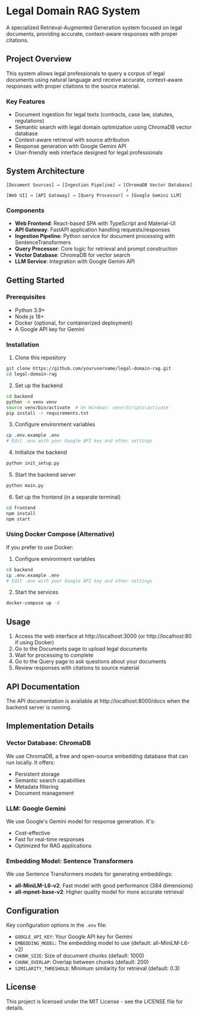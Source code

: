 # Legal Domain RAG System

A specialized Retrieval-Augmented Generation system focused on legal documents, providing accurate, context-aware responses with proper citations.

## Project Overview

This system allows legal professionals to query a corpus of legal documents using natural language and receive accurate, context-aware responses with proper citations to the source material.

### Key Features

- Document ingestion for legal texts (contracts, case law, statutes, regulations)
- Semantic search with legal domain optimization using ChromaDB vector database
- Context-aware retrieval with source attribution
- Response generation with Google Gemini API
- User-friendly web interface designed for legal professionals

## System Architecture

```
[Document Sources] → [Ingestion Pipeline] → [ChromaDB Vector Database]
                                             ↑
[Web UI] → [API Gateway] → [Query Processor] → [Google Gemini LLM]
```

### Components

- **Web Frontend**: React-based SPA with TypeScript and Material-UI
- **API Gateway**: FastAPI application handling requests/responses
- **Ingestion Pipeline**: Python service for document processing with SentenceTransformers
- **Query Processor**: Core logic for retrieval and prompt construction
- **Vector Database**: ChromaDB for vector search
- **LLM Service**: Integration with Google Gemini API

## Getting Started

### Prerequisites

- Python 3.9+
- Node.js 18+
- Docker (optional, for containerized deployment)
- A Google API key for Gemini

### Installation

1. Clone this repository

```bash
git clone https://github.com/yourusername/legal-domain-rag.git
cd legal-domain-rag
```

2. Set up the backend

```bash
cd backend
python -m venv venv
source venv/bin/activate  # On Windows: venv\Scripts\activate
pip install -r requirements.txt
```

3. Configure environment variables

```bash
cp .env.example .env
# Edit .env with your Google API key and other settings
```

4. Initialize the backend

```bash
python init_setup.py
```

5. Start the backend server

```bash
python main.py
```

6. Set up the frontend (in a separate terminal)

```bash
cd frontend
npm install
npm start
```

### Using Docker Compose (Alternative)

If you prefer to use Docker:

1. Configure environment variables

```bash
cd backend
cp .env.example .env
# Edit .env with your Google API key and other settings
```

2. Start the services

```bash
docker-compose up -d
```

## Usage

1. Access the web interface at http://localhost:3000 (or http://localhost:80 if using Docker)
2. Go to the Documents page to upload legal documents
3. Wait for processing to complete
4. Go to the Query page to ask questions about your documents
5. Review responses with citations to source material

## API Documentation

The API documentation is available at http://localhost:8000/docs when the backend server is running.

## Implementation Details

### Vector Database: ChromaDB

We use ChromaDB, a free and open-source embedding database that can run locally. It offers:

- Persistent storage
- Semantic search capabilities
- Metadata filtering
- Document management

### LLM: Google Gemini

We use Google's Gemini model for response generation. It's:

- Cost-effective
- Fast for real-time responses
- Optimized for RAG applications

### Embedding Model: Sentence Transformers

We use Sentence Transformers models for generating embeddings:

- **all-MiniLM-L6-v2**: Fast model with good performance (384 dimensions)
- **all-mpnet-base-v2**: Higher quality model for more accurate retrieval

## Configuration

Key configuration options in the `.env` file:

- `GOOGLE_API_KEY`: Your Google API key for Gemini
- `EMBEDDING_MODEL`: The embedding model to use (default: all-MiniLM-L6-v2)
- `CHUNK_SIZE`: Size of document chunks (default: 1000)
- `CHUNK_OVERLAP`: Overlap between chunks (default: 200)
- `SIMILARITY_THRESHOLD`: Minimum similarity for retrieval (default: 0.3)

## License

This project is licensed under the MIT License - see the LICENSE file for details.
